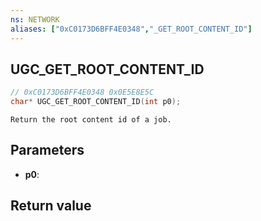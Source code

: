 ```yaml
---
ns: NETWORK
aliases: ["0xC0173D6BFF4E0348","_GET_ROOT_CONTENT_ID"]
---
```

## UGC_GET_ROOT_CONTENT_ID

```c
// 0xC0173D6BFF4E0348 0x0E5E8E5C
char* UGC_GET_ROOT_CONTENT_ID(int p0);
```

```
Return the root content id of a job.
```

## Parameters
* **p0**: 

## Return value
